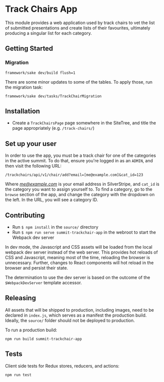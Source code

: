 # Track Chairs App

This module provides a web application used by track chairs to vet the list of submitted presentations and create lists of their favourites, ultimately producing a singular list for each category.

## Getting Started

### Migration

`framework/sake dev/build flush=1`

There are some minor updates to some of the tables. To apply those, run the migration task:

`framework/sake dev/tasks/TrackChairMigration`

## Installation

* Create a `TrackChairsPage` page somewhere in the SiteTree, and title the page appropriately (e.g. `/track-chairs/`)

## Set up your user

In order to use the app, you must be a track chair for one of the categories in the active summit. To do that, ensure you're logged in as an `ADMIN`, and then visit the following URL:

`/trackchairs/api/v1/chair/add?email=[me@example.com]&cat_id=123`

Where *me@example.com* is your email address in SilverStripe, and `cat_id` is the category you want to assign yourself to. To find a category, go to the `browse` section of the app, and change the category with the dropdown on the left. In the URL, you will see a category ID.


## Contributing

* Run `$ npm install` in the `source/` directory
* Run `$ npm run serve summit-trackchair-app` in the webroot to start the Webpack dev server

In dev mode, the Javascript and CSS assets will be loaded from the local webpack dev server instead of the web server.  This provides hot reloads of CSS and Javascript, meaning most of the time, reloading the browser is unnecessary. Further, changes to React components will hot reload in the browser and persist their state.

The determination to use the dev server is based on the outcome of the `$WebpackDevServer` template accessor.

## Releasing

All assets that will be shipped to production, including images, need to be declared in `index.js`, which serves as a manifest the production build. Ideally, the `source/` folder should not be deployed to production.

To run a production build:

`npm run build summit-trackchair-app`

## Tests

Client side tests for Redux stores, reducers, and actions:

`npm run test`